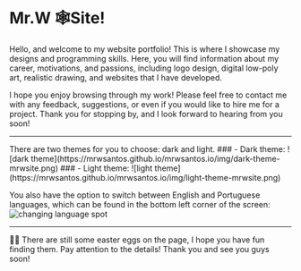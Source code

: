 # Mr.W 🕸Site!

Hello, and welcome to my website portfolio! This is where I showcase my designs and programming skills. Here, you will find information about my career, motivations, and passions, including logo design, digital low-poly art, realistic drawing, and websites that I have developed.

I hope you enjoy browsing through my work! Please feel free to contact me with any feedback, suggestions, or even if you would like to hire me for a project. Thank you for stopping by, and I look forward to hearing from you soon!

<hr/>
There are two themes for you to choose: dark and light.
### - Dark theme: 
![dark theme](https://mrwsantos.github.io/mrwsantos.io/img/dark-theme-mrwsite.png)
### - Light theme:
![light theme](https://mrwsantos.github.io/mrwsantos.io/img/light-theme-mrwsite.png)

You also have the option to switch between English and Portuguese languages, which can be found in the bottom left corner of the screen: 
![changing language spot](https://mrwsantos.github.io/mrwsantos.io/img/switch-languages-mrwsite.png)

<hr/>
🐰🥚
There are still some easter eggs on the page, I hope you have fun finding them.  Pay attention to the details!
Thank you and see you guys soon!
